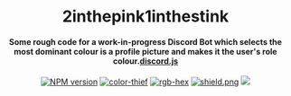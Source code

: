 <div align="center">
<h1>2inthepink1inthestink</h1>
<h4>Some rough code for a work-in-progress Discord Bot which selects the most dominant colour is a profile picture and makes it the user's role colour.<a href=https://github.com/discordjs/discord.js>discord.js</a></h3>
<a href="https://www.npmjs.com/package/discord.js"><img src="https://img.shields.io/badge/Discord.js%20npm-v12.5.1-blue?maxAge=3600" " alt="NPM version" /></a>
<a href="https://github.com/lokesh/color-thief"><img src="https://img.shields.io/badge/Library-color--thief-yellow?maxAge=3600" " alt="color-thief" /></a>
<a href="https://github.com/sindresorhus/rgb-hex"><img src="https://img.shields.io/badge/Library-rgb--hex-yellow?maxAge=3600" " alt="rgb-hex" /></a>
<a href="https://github.com/mousy69/BonkBot/blob/main/LICENSE"><img src="https://img.shields.io/badge/License-GNU%20GPL%20v3-green" alt="shield.png"></a>
<img src="https://github.com/mousy69/2inthepink1inthestink/blob/main/example.png?raw=true"/>
</div>
